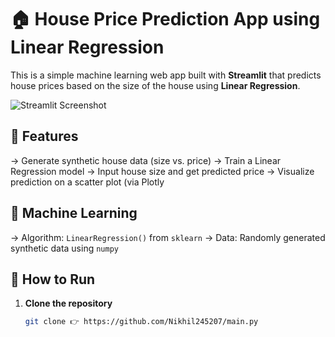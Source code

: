 # 🏠 House Price Prediction App using Linear Regression

This is a simple machine learning web app built with **Streamlit** that predicts house prices based on the size of the house using **Linear Regression**.

![Streamlit Screenshot](https://mainpy-eqcymaq6tyhseb5y7y4ybs.streamlit.app/)

## 📌 Features

-> Generate synthetic house data (size vs. price)
-> Train a Linear Regression model
-> Input house size and get predicted price
-> Visualize prediction on a scatter plot (via Plotly

## 🧠 Machine Learning

-> Algorithm: `LinearRegression()` from `sklearn`
-> Data: Randomly generated synthetic data using `numpy`


## 🚀 How to Run

1. **Clone the repository**

   ```bash
   git clone 👉 https://github.com/Nikhil245207/main.py
   
